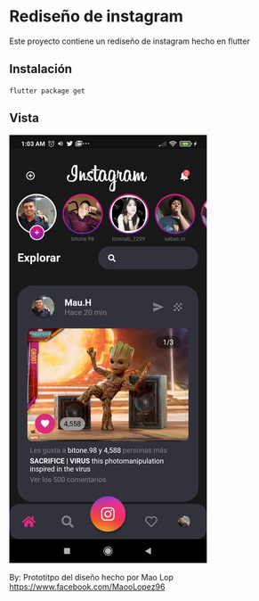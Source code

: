 # Rediseño de instagram

Este proyecto contiene un rediseño de instagram hecho en flutter

## Instalación

```
flutter package get
```

## Vista

![Vista](instagram.jpg)

By: Prototitpo del diseño hecho por Mao Lop https://www.facebook.com/MaooLopez96
